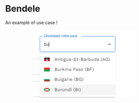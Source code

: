 # Bendele

<p>An example of use case !</p>

<div align="center">
  <a href="https://github.com/mudjaycker/countries-pays-js">
    <img src="screenshots/countries_screenshot_0.png" alt="Logo" width="324" height="222">
  </a>
